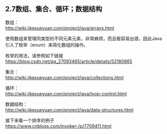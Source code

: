## 2.7数组、集合、循环；数据结构  
数组：  
http://wiki.jikexueyuan.com/project/java/arrays.html  

使用数组来管理同类型的不同元素元素，非常麻烦，而且极容易出错，因此Java引入了枚举（enum）来简化数组的操作。  

枚举的用法，请参照如下链接  
https://blog.csdn.net/qq_27093465/article/details/52180865  


集合：  
http://wiki.jikexueyuan.com/project/java/collections.html  

循环：  
http://wiki.jikexueyuan.com/project/java/loop-control.html  

数据结构：  
http://wiki.jikexueyuan.com/project/java/data-structures.html

接下来看一个排序的例子  
https://www.cnblogs.com/invoker-/p/7709411.html  
